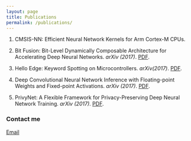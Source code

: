 ```yaml
---
layout: page
title: Publications
permalink: /publications/
---
```


1. CMSIS-NN: Efficient Neural Network Kernels for Arm Cortex-M CPUs.

1. Bit Fusion: Bit-Level Dynamically Composable Architecture for Accelerating Deep Neural Networks. 
*arXiv (2017)*. [PDF](https://arxiv.org/abs/1712.01507).

1. Hello Edge: Keyword Spotting on Microcontrollers. 
*arXiv(2017)*. [PDF](https://arxiv.org/abs/1711.07128).

1. Deep Convolutional Neural Network Inference with Floating-point Weights and Fixed-point Activations.
*arXiv (2017)*. [PDF](https://arxiv.org/abs/1703.03073).

1. PrivyNet: A Flexible Framework for Privacy-Preserving Deep Neural Network Training.
*arXiv (2017)*. [PDF](https://arxiv.org/abs/1709.06161).

### Contact me

[Email](mailto:vchandra@alumni.cmu.edu)
